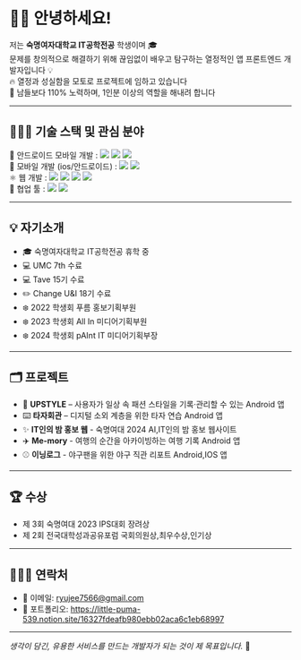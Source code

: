 
# 👋🏻 안녕하세요!

저는 **숙명여자대학교 IT공학전공** 학생이며 🎓  <br>
문제를 창의적으로 해결하기 위해 끊임없이 배우고 탐구하는 열정적인 앱 프론트엔드 개발자입니다 💡 <br>
🔥 열정과 성실함을 모토로 프로젝트에 임하고 있습니다<br>
💪 남들보다 110% 노력하며, 1인분 이상의 역할을 해내려 합니다  

---

## 👩🏻‍💻 기술 스택 및 관심 분야

<div>
📱 안드로이드 모바일 개발 :
<img src="https://img.shields.io/badge/java-007396?style=flat-square&logo=java&logoColor=white&logoWidth=20">
 <img src="https://img.shields.io/badge/kotlin-7F52FF?style=flat-square&logo=kotlin&logoColor=white&logoWidth=20">
 <img src="https://img.shields.io/badge/android-3DDC84?style=flat-square&logo=android&logoColor=white&logoWidth=20">
</div>
<div>
🤖 모바일 개발 (ios/안드로이드) :
 <img src="https://img.shields.io/badge/dart-0175C2?style=flat-square&logo=dart&logoColor=white&logoWidth=20">
 <img src="https://img.shields.io/badge/flutter-02569B?style=flat-square&logo=flutter&logoColor=white&logoWidth=20">
</div>
<div>
⚛️ 웹 개발 : 
 <img src="https://img.shields.io/badge/javascript-F7DF1E?style=flat-square&logo=javascript&logoColor=white&logoWidth=20">
 <img src="https://img.shields.io/badge/react-61DAFB?style=flat-square&logo=react&logoColor=white&logoWidth=20">
 <img src="https://img.shields.io/badge/html5-E34F26?style=flat-square&logo=html5&logoColor=white&logoWidth=20">
 <img src="https://img.shields.io/badge/css-663399?style=flat-square&logo=css&logoColor=white&logoWidth=20">
</div>
<div>
🎨 협업 툴 : 
 <img src="https://img.shields.io/badge/git-F05032?style=flat-square&logo=git&logoColor=white&logoWidth=20">
 <img src="https://img.shields.io/badge/figma-F24E1E?style=flat-square&logo=figma&logoColor=white&logoWidth=20">
</div>
 

---

## 💡 자기소개

- 🎓 숙명여자대학교 IT공학전공 휴학 중
- 💻 UMC 7th 수료
- 💻 Tave 15기 수료
- ✏️ Change U&I 18기 수료
- ❄️ 2022 학생회 푸름 홍보기획부원
- ❄️ 2023 학생회 All In 미디어기획부원
- ❄️ 2024 학생회 pAInt IT 미디어기획부장


---

## 🗂 프로젝트

- 👗 **UPSTYLE** – 사용자가 일상 속 패션 스타일을 기록·관리할 수 있는 Android 앱  
- ⌨️ **타자회관** – 디지털 소외 계층을 위한 타자 연습 Android 앱
- ✨ **IT인의 밤 홍보 웹** - 숙명여대 2024 AI,IT인의 밤 홍보 웹사이트
- ✈️ **Me-mory** - 여행의 순간을 아카이빙하는 여행 기록 Android 앱
- ⚾️ **이닝로그** - 야구팬을 위한 야구 직관 리포트 Android,IOS 앱

---

## 🏆 수상
- 제 3회 숙명여대 2023 IPS대회 장려상
- 제 2회 전국대학성과공유포럼 국회의원상,최우수상,인기상 


---


## 🙋🏻‍♀️ 연락처

- 📧 이메일: ryujee7566@gmail.com  
- 💼 포트폴리오: https://little-puma-539.notion.site/16327fdeafb980ebb02aca6c1eb68997  

---

_생각이 담긴, 유용한 서비스를 만드는 개발자가 되는 것이 제 목표입니다._ 🌱


